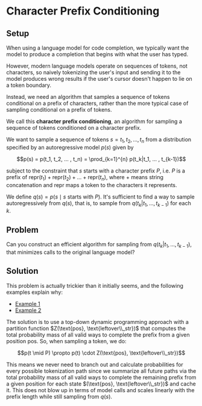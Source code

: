 # Character Prefix Conditioning

## Setup

When using a language model for code completion, we typically want the model to produce a completion that begins with what the user has typed.

However, modern language models operate on sequences of tokens, not characters, so naively tokenizing the user's input and sending it to the model produces wrong results if the user's cursor doesn't happen to lie on a token boundary.

Instead, we need an algorithm that samples a sequence of tokens conditional on a prefix of characters, rather than the more typical case of sampling conditional on a prefix of tokens.

We call this **character prefix conditioning**, an algorithm for sampling a sequence of tokens conditioned on a character prefix.

We want to sample a sequence of tokens $s = t_1, t_2, ... , t_n$ from a distribution specified by an autoregressive model $p(s)$ given by

$$p(s) = p(t_1, t_2, ... , t_n) = \prod_{k=1}^{n} p(t_k|t_1, ... , t_{k-1})$$

subject to the constraint that $s$ starts with a character prefix $P$, i.e. $P$ is a prefix of $\text{repr}(t_1) + \text{repr}(t_2) + ... + \text{repr}(t_n)$, where $+$ means string concatenation and $\text{repr}$ maps a token to the characters it represents.

We define $q(s) = p(s \mid s \text{ starts with } P)$. It's sufficient to find a way to sample autoregressively from $q(s)$, that is, to sample from $q(t_k|t_1, ... , t_{k-1})$ for each $k$.

## Problem

Can you construct an efficient algorithm for sampling from $q(t_k|t_1, ... , t_{k-1})$, that minimizes calls to the original language model?

## Solution
This problem is actually trickier than it initially seems, and the following examples explain why:
- [Example 1](https://x.com/jbfja/status/1876492234117505175)
- [Example 2](https://news.ycombinator.com/item?id=42670128)

The solution is to use a top-down dynamic programming approach with a partition function $Z(\text{pos}, \text{leftover\\_str})$ that computes the total probability mass of all valid ways to complete the prefix from a given position ${\text{pos}}$. So, when sampling a token, we do:

$$p(t \mid P) \propto p(t) \cdot Z(\text{pos}, \text{leftover\\_str})$$

This means we never need to branch out and calculate probabilities for every possible tokenization path since we summarize all future paths via the total probability mass of all valid ways to complete the remaining prefix from a given position for each state $(\text{pos}, \text{leftover\\_str})$
and cache it. This does not blow up in terms of model calls and scales linearly with the prefix length while still sampling from $q(s)$.
